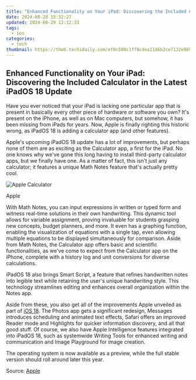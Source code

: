 ```yaml
---
title: "Enhanced Functionality on Your iPad: Discovering the Included Calculator in the Latest iPadOS 18 Update"
date: 2024-08-28 15:32:27
updated: 2024-08-29 12:12:33
tags:
  - ios
categories:
  - tech
thumbnail: https://thmb.techidaily.com/ef0c500c1ff8cdea11d6b2ce7132e969a27a23353363cc6a48d15e2d1d290c96.jpg
---
```


## Enhanced Functionality on Your iPad: Discovering the Included Calculator in the Latest iPadOS 18 Update

Have you ever noticed that your iPad is lacking one particular app that is present in basically every other piece of hardware or software you own? It's present on the iPhone, as well as on Mac computers, but somehow, it has been missing from iPads for years. Now, Apple is finally righting this historic wrong, as iPadOS 18 is adding a calculator app (and other features).

 Apple's upcoming iPadOS 18 update has a lot of improvements, but perhaps none of them are as exciting as the Calculator app, a first for the iPad. No one knows why we've gone this long having to install third-party calculator apps, but we finally have one. As a matter of fact, this isn't just any calculator; it features a unique Math Notes feature that's actually pretty cool.

![Apple Calculator](https://static1.howtogeekimages.com/wordpress/wp-content/uploads/2024/06/apple-calculator.png) 

Apple 

 With Math Notes, you can input expressions in written or typed form and witness real-time solutions in their own handwriting. This dynamic tool allows for variable assignment, proving invaluable for students grasping new concepts, budget planners, and more. It even has a graphing function, enabling the visualization of equations with a single tap, even allowing multiple equations to be displayed simultaneously for comparison. Aside from Math Notes, the Calculator app offers basic and scientific functionalities, as we've come to expect from the Calculator app on the iPhone, complete with a history log and unit conversions for diverse calculations.

 iPadOS 18 also brings Smart Script, a feature that refines handwritten notes into legible text while retaining the user's unique handwriting style. This technology streamlines editing and enhances overall organization within the Notes app.

 Aside from these, you also get all of the improvements Apple unveiled as part of [iOS 18](https://some-guidance.techidaily.com/2024-approved-the-ultimate-visual-companion-premium-webcams-for-podcasts/). The Photos app gets a significant redesign, Messages introduces scheduling and animated text effects, Safari offers an improved Reader mode and Highlights for quicker information discovery, and all that good stuff. Of course, we also have Apple Intelligence features integrated into iPadOS 18, such as systemwide Writing Tools for enhanced writing and communication and Image Playground for image creation.

 The operating system is now available as a preview, while the full stable version should roll around later this year.

 Source: [Apple](https://www.apple.com/newsroom/2024/06/ipados-18-introduces-powerful-intelligence-features-and-apps-for-apple-pencil/)

<ins class="adsbygoogle"
     style="display:block"
     data-ad-format="autorelaxed"
     data-ad-client="ca-pub-7571918770474297"
     data-ad-slot="1223367746"></ins>



<ins class="adsbygoogle"
     style="display:block"
     data-ad-client="ca-pub-7571918770474297"
     data-ad-slot="8358498916"
     data-ad-format="auto"
     data-full-width-responsive="true"></ins>
